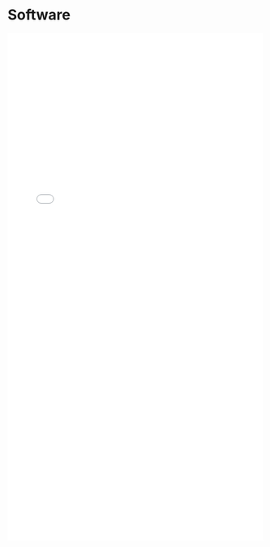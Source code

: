 # Software

<iframe width=100% height=1000 frameBorder=0 src="/software/overview/software_table.html" id="datatable"></iframe> 
